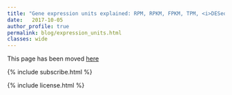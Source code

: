 ```yaml
---
title: "Gene expression units explained: RPM, RPKM, FPKM, TPM, <i>DESeq</i>, TMM, SCnorm, GeTMM, and ComBat-Seq"
date:   2017-10-05
author_profile: true
permalink: blog/expression_units.html
classes: wide
---
```


This page has been moved <a href='https://www.reneshbedre.com/blog/expression_units.html' target='_blank'>here</a>


<!-- 1
<script type="text/javascript" async src="https://cdnjs.cloudflare.com/ajax/libs/mathjax/2.7.5/MathJax.js?config=TeX-MML-AM_CHTML" async></script>

<p>
{% include  share.html %}
</p>

- In RNA-seq gene expression data analysis, we come across various expression units such as RPM, RPKM, FPKM, TPM, TMM, and raw reads counts.
- Most of the times it's difficult to understand the basic underlying  methodology to calculate these units from mapped sequence data.
- I have seen a lot of posts of such normalization questions and their confusion among readers. Hence, I attempted here to explain these units
  in a much simpler way (avoided complex mathematical expressions).


## <span style="color:#33a8ff">Why different normalized expression units?</span> ##

The expression units provide a digital measure of the abundance of transcripts. Normalized expression units are necessary to remove
technical biases in sequenced data such as depth of sequencing (more sequencing depth produces more read count for gene expressed at
same level) and gene length (differences in gene length generate unequal reads count for genes expressed at the same level; longer the
gene more the read count).


## <span style="color:#33a8ff"> Gene expression units and calculation </span> ##

### <span style="color:#060606">RPM or CPM (Reads per million mapped reads or Counts per million mapped reads) </span>

 <p align="center">
  \(  \text{RPM or CPM} = \frac{ \text{Number of reads mapped to gene}  \times 10^6}{\text{Total number of mapped reads}}  \)
  </p>
1 -->

<!--
 <img src="https://latex.codecogs.com/gif.latex?\bg_green&space;RPM&space;=&space;\frac{Number&space;\&space;of&space;\&space;reads&space;\&space;mapped&space;\&space;to&space;\&space;gene&space;\times&space;10^6}{Total&space;\&space;number&space;\&space;of&space;\&space;mapped&space;\&space;reads}" />
-->

<!-- 1
For example, You have sequenced one library with 5 million(M) reads. Among them, total 4 M matched to the genome sequence and 5000 reads matched to a given gene.

 <p align="center">
  \(  \text{RPM or CPM} = \frac{ 5000 \times 10^6}{4 \times 10^6} = 1250 \)
  </p>
1 -->
<!--
 <img src="https://latex.codecogs.com/gif.latex?\bg_green&space;\large&space;RPM&space;=&space;\frac{5000&space;\times&space;10^6}{4&space;\times&space;10^6}&space;=&space;1250" />
-->

<!-- 1
Notes:

 - RPM does not consider the transcript length normalization.
 - RPM Suitable for sequencing protocols where reads are generated irrespective of gene length

RPM or CPM normalization using <a href='https://reneshbedre.github.io/blog/howtoinstall.html' target='_blank'>`bioinfokit`</a> (v0.9.1 or later),

```python
# I am using interactive python interpreter (Python 3.7.4)
>>> from bioinfokit.analys import norm, get_data
# load sugarcane RNA-seq expression dataset (Published in Bedre et al., 2019)
>>> df = get_data('sc_exp').data
>>> df.head()
               gene  ctr1  ctr2  ctr3  trt1  trt2  trt3  length
0  Sobic.001G000200   338   324   246   291   202   168  1982.0
1  Sobic.001G000400    49    21    53    16    16    11  4769.0
2  Sobic.001G000700    39    49    30    46    52    25  1096.0
3  Sobic.001G000800   530   530   499   499   386   264  3868.0
4  Sobic.001G001000    12     3     4     3    10     7   702.0

# as this data has gene length column, we will drop length column
>>> df = df.drop(['length'], axis=1)
# make gene column as index column
>>> df = df.set_index('gene')
>>> df.head()
                  ctr1  ctr2  ctr3  trt1  trt2  trt3
gene
Sobic.001G000200   338   324   246   291   202   168
Sobic.001G000400    49    21    53    16    16    11
Sobic.001G000700    39    49    30    46    52    25
Sobic.001G000800   530   530   499   499   386   264
Sobic.001G001000    12     3     4     3    10     7

# now, normalize raw counts using CPM method 
>>> nm = norm()
>>> nm.cpm(df=df)
# get CPM normalized dataframe
>>> cpm_df = nm.cpm_norm
>>> cpm_df.head()
                        ctr1        ctr2        ctr3        trt1        trt2        trt3
gene
Sobic.001G000200  100.695004  101.731189   74.721094   92.633828   74.270713   95.314714
Sobic.001G000400   14.597796    6.593688   16.098447    5.093269    5.882829    6.240844
Sobic.001G000700   11.618654   15.385272    9.112329   14.643148   19.119193   14.183737
Sobic.001G000800  157.894533  166.412129  151.568399  158.846324  141.923244  149.780266
Sobic.001G001000    3.574971    0.941955    1.214977    0.954988    3.676768    3.971446
```

### <span style="color:#060606">RPKM (Reads per kilo base per million mapped reads)</span>

 <p align="center">
  \(  \text{RPKM} = \frac{ \text{Number of reads mapped to gene}   \times 10^3  \times 10^6 }{\text{Total number of mapped reads} \times \text{gene length in bp }}  \)
  </p>
1 -->
<!--
 <img src="https://latex.codecogs.com/gif.latex?\bg_green&space;RPKM&space;=&space;\frac{Number&space;\&space;of&space;\&space;reads&space;\&space;mapped&space;\&space;to&space;\&space;gene&space;\times&space;10^3&space;\times&space;10^6}{Total&space;\&space;number&space;\&space;of&space;\&space;mapped&space;\&space;reads&space;\times&space;gene&space;\&space;length&space;\&space;in&space;\&space;bp}" />
-->

<!-- 1
 <p>Here, \( 10^3 \) normalizes for gene length and 10^6 for sequencing depth factor.</p>

FPKM (Fragments per kilo base per million mapped reads) is analogous to RPKM and used especially in paired-end RNA-seq experiments. In paired-end RNA-seq experiments,  
two (left and right) reads are sequenced from same DNA fragment. When we map paired-end data, both reads or only one read with high quality from a fragment can map to  
reference sequence. To avoid confusion or multiple counting, the fragments to which both or single read mapped is counted and represented for FPKM calculation.

For example, You have sequenced one library with 5 M reads. Among them, total 4 M matched to the genome sequence and 5000 reads matched to a given gene with a length of 2000 bp.
  <p align="center">
  \(  \text{RPKM} = \frac{ 5000 \times 10^3 \times 10^6}{4 \times 10^6 \times 2000} = 625 \)
     </p>
1 -->
<!--
 <img src="https://latex.codecogs.com/gif.latex?\bg_green&space;RPKM&space;=&space;\frac{5000&space;\times&space;10^3&space;\times&space;10^6}{4&space;\times&space;10^6&space;\times&space;2000}&space;=&space;625" />
-->

<!-- 1
Notes:

 - RPKM considers the gene length for normalization
 - RPKM is suitable for sequencing protocols where reads sequencing depends on gene length
 - Used in single-end RNA-seq experiments (FPKM for paired-end RNA-seq data)
 - RPKM/FPKM can be biased towards identifying the differentially expressed genes as the total normalized counts for 
   each sample will be different (Bullard et al., 2010)

RPKM or FPKM normalization using <a href='https://reneshbedre.github.io/blog/howtoinstall.html' target='_blank'>`bioinfokit`</a> (v0.9.1 or later),

```python
# I am using interactive python interpreter (Python 3.7.4)
>>> from bioinfokit.analys import norm, get_data
# load sugarcane RNA-seq expression dataset (Published in Bedre et al., 2019)
>>> df = get_data('sc_exp').data
>>> df.head()
               gene  ctr1  ctr2  ctr3  trt1  trt2  trt3  length
0  Sobic.001G000200   338   324   246   291   202   168  1982.0
1  Sobic.001G000400    49    21    53    16    16    11  4769.0
2  Sobic.001G000700    39    49    30    46    52    25  1096.0
3  Sobic.001G000800   530   530   499   499   386   264  3868.0
4  Sobic.001G001000    12     3     4     3    10     7   702.0

# make gene column as index column
>>> df = df.set_index('gene')
>>> df.head()
                  ctr1  ctr2  ctr3  trt1  trt2  trt3  length
gene
Sobic.001G000200   338   324   246   291   202   168  1982.0
Sobic.001G000400    49    21    53    16    16    11  4769.0
Sobic.001G000700    39    49    30    46    52    25  1096.0
Sobic.001G000800   530   530   499   499   386   264  3868.0
Sobic.001G001000    12     3     4     3    10     7   702.0

# now, normalize raw counts using RPKM method
# gene length must be in bp
>>> nm = norm()
>>> nm.rpkm(df=df, gl='length')
# get RPKM normalized dataframe
>>> rpkm_df = nm.rpkm_norm
>>> rpkm_df.head()
                       ctr1       ctr2       ctr3       trt1       trt2       trt3
gene
Sobic.001G000200  50.804745  51.327542  37.699846  46.737552  37.472610  48.090169
Sobic.001G000400   3.060976   1.382614   3.375644   1.067995   1.233556   1.308627
Sobic.001G000700  10.600962  14.037657   8.314168  13.360537  17.444520  12.941366
Sobic.001G000800  40.820717  43.022784  39.185212  41.066785  36.691635  38.722923
Sobic.001G001000   5.092551   1.341817   1.730737   1.360382   5.237561   5.657331
```

### <span style="color:#060606">TPM (Transcript per million)</span>

<p align="center">
  \(  \text{TPM} = A \times \frac{1}{\sum(A)} \times 10^6 \)
    <br><br>
    \(  \text{Where A} =  \frac{\text{total reads mapped to gene} \times 10^3}{\text{gene length in bp}} \)
  </p>
1 -->

<!--
 <img src="https://latex.codecogs.com/gif.latex?\bg_green&space;TPM&space;=&space;\frac{Number&space;\&space;of&space;\&space;reads&space;\&space;mapped&space;\&space;to&space;\&space;gene&space;\times&space;read&space;\&space;length&space;\times&space;10^6}{Total&space;\&space;number&space;\&space;of&space;\&space;transcripts&space;\&space;sampled&space;\times&space;gene&space;\&space;length&space;\&space;in&space;\&space;bp}" />


Here, read length refers to the average number of nucleotides mapped to a gene.

For example, You have sequenced one library with 5M 100 bp reads. Among them, total 4M matched to the genome sequence and 5000 reads matched to a given gene  
with a length of 2000 bp. There were 10K transcripts were sampled from a genome sequence i.e. reads mapped to 10K genes. Suppose all 100 bp mapped from 5000 reads.

 <img src="https://latex.codecogs.com/gif.latex?\bg_green&space;TPM&space;=&space;\frac{5000&space;\times&space;100&space;\times&space;10^6}{10000&space;\times&space;2000}&space;=&space;25000" />
-->

<!-- 1
Notes:

 - TPM considers the gene length for normalization
 - TPM proposed as an alternative to RPKM due to inaccuracy in RPKM measurement (Wagner et al., 2012)
 - TPM is suitable for sequencing protocols where reads sequencing depends on gene length

TPM normalization using <a href='https://reneshbedre.github.io/blog/howtoinstall.html' target='_blank'>`bioinfokit`</a> (v0.9.1 or later),

```python
# I am using interactive python interpreter (Python 3.7.4)
>>> from bioinfokit.analys import norm, get_data
# load sugarcane RNA-seq expression dataset (Published in Bedre et al., 2019)
>>> df = get_data('sc_exp').data
>>> df.head()
               gene  ctr1  ctr2  ctr3  trt1  trt2  trt3  length
0  Sobic.001G000200   338   324   246   291   202   168  1982.0
1  Sobic.001G000400    49    21    53    16    16    11  4769.0
2  Sobic.001G000700    39    49    30    46    52    25  1096.0
3  Sobic.001G000800   530   530   499   499   386   264  3868.0
4  Sobic.001G001000    12     3     4     3    10     7   702.0

# make gene column as index column
>>> df = df.set_index('gene')
>>> df.head()
                  ctr1  ctr2  ctr3  trt1  trt2  trt3  length
gene
Sobic.001G000200   338   324   246   291   202   168  1982.0
Sobic.001G000400    49    21    53    16    16    11  4769.0
Sobic.001G000700    39    49    30    46    52    25  1096.0
Sobic.001G000800   530   530   499   499   386   264  3868.0
Sobic.001G001000    12     3     4     3    10     7   702.0

# now, normalize raw counts using TPM method
# gene length must be in bp
>>> nm = norm()
>>> nm.tpm(df=df, gl='length')
# get TPM normalized dataframe
>>> tpm_df = nm.tpm_norm
>>> tpm_df.head()
                       ctr1       ctr2       ctr3       trt1       trt2       trt3
gene
Sobic.001G000200  99.730156  97.641941  72.361658  89.606265  69.447237  90.643338
Sobic.001G000400   6.008723   2.630189   6.479263   2.047584   2.286125   2.466582
Sobic.001G000700  20.809781  26.704261  15.958341  25.615115  32.329578  24.392691
Sobic.001G000800  80.131423  81.843548  75.212691  78.734145  67.999871  72.987371
Sobic.001G001000   9.996721   2.552579   3.322002   2.608154   9.706667  10.663289
```

### <span style="color:#060606">TMM (Trimmed Mean of M-values)</span>
- TMM is a between-sample normalization method in contrast to within-sample normalization methods (RPM, RPKM/FPKM, or TPM)
- TMM normalization method assumes that most of the genes are not differentially expressed
- TMM normalize the total RNA output among the samples and does not consider gene length or library size for normalization
- TMM considers sample RNA population and effective in normalization of samples with diverse RNA repertoires (e.g. samples from
  different tissues). TMM will be good choice to remove the batch effects while comparing the samples from different tissues or genotypes or in cases
  where RNA population would be significantly different among the samples.
- To calculate TMM,
    - get the library size normalized read count for each gene in each sample
    - calculate the log2 fold change between the two samples (M value)

        <p align="center">
        <br>
            \(  \text{M} = log_2 \frac{\text{treated sample count}}{\text{control sample count}} \)
        </p>
    - get absolute expression count (A value)
        <p align="center">
            <br>
          \(  \text{A} =  \frac{log_2(\text{treated sample count})+log_2(\text{control sample count})}{2} \)
          </p>
    - Now, double trim the upper and lower percentages of the data (trim M values by 30% and A values by 5%)
    - Get weighted mean of M after trimming and calculate normalization factor ( see Robinson et al., 2010 for details)
- TMM is implemented in edgeR and performs better for between-samples comparisons
- edgeR does not consider gene length for normalization as it assumes that the gene length would be constant 
  between the samples

TMM normalization using edgeR,

```r
# I am using R version 3.6.3 (2020-02-29) 
# load library
> library(edgeR)
# load sugarcane RNA-seq expression dataset (Published in Bedre et al., 2019)
> x <- read.csv("https://reneshbedre.github.io/assets/posts/gexp/df_sc.csv",row.names="gene")
# delete last column (gene length column)
> x <- x[,-7]
> head(x)
                ctr1 ctr2 ctr3 trt1 trt2 trt3
Sobic.001G000200  338  324  246  291  202  168
Sobic.001G000400   49   21   53   16   16   11
Sobic.001G000700   39   49   30   46   52   25
Sobic.001G000800  530  530  499  499  386  264
Sobic.001G001000   12    3    4    3   10    7
Sobic.001G001132    4    2    2    3    4    1
# comparing groups
> group <- factor(c('c','c', 'c', 't', 't', 't'))
> y <- DGEList(counts=x, group=group)
# normalize for library size by cacluating scaling factor using TMM (default method)
> y <- calcNormFactors(y)
# normalization factors for each library
> y$samples
     group lib.size norm.factors
ctr1     c  3357347    1.0290290
ctr2     c  3185467    0.9918449
ctr3     c  3292872    1.0479952
trt1     t  3141934    0.9651681
trt2     t  2720231    0.9819187
trt3     t  1762881    0.9864858

# count per million read (normalized count)
> norm_counts <- cpm(y)
> head(norm_counts)    
                   ctr1        ctr2        ctr3        trt1       trt2        trt3
Sobic.001G000200  97.860339 102.5561297  71.3023988  95.9799323  75.634827  96.6223700
Sobic.001G000400  14.186854   6.6471566  15.3618989   5.2772471   5.990877   6.3264647
Sobic.001G000700  11.291578  15.5100320   8.6954145  15.1720855  19.470352  14.3783289
Sobic.001G000800 153.449643 167.7615701 144.6337277 164.5841451 144.529917 151.8351528
Sobic.001G001000   3.474332   0.9495938   1.1593886   0.9894838   3.744298   4.0259321
Sobic.001G001132   1.158111   0.6330625   0.5796943   0.9894838   1.497719   0.5751332
``` 


### <span style="color:#060606"><i>DESeq</i> or <i>DESeq2</i> normalization (median-of-ratios method)</span>
- The <i>DESeq</i> (and also <i>DESeq2</i>) normalization method is proposed by Anders and Huber, 2010 and is similar to TMM
- <i>DESeq</i> normalization method  also assumes that most of the genes are not differentially expressed
- The <i>DESeq</i> calculates size factors for each sample to compare the counts obtained from different samples with
  different sequencing depth
- <i>DESeq</i> normalization uses the median of the ratios of observed counts to calculate size factors. Briefly,
  the size factor is calculated by first dividing the observed counts for each sample by its geometric mean. The size factor
  is then calculated as the median of this ratio for each sample. This size factor then used for normalizing raw
  count data for each sample.
- <i>DESeq</i> or <i>DESeq2</i> does not consider gene length for normalization as it assumes that the gene length
  would be constant between the samples.
- <i>DESeq</i> or <i>DESeq2</i> performs better for between-samples comparisons  

 <i>DESeq2</i> normalization,
 
```r
# I am using R version 4.0.2 (2020-06-22)
# load library
> library(DESeq2)
# load sugarcane RNA-seq expression dataset and sample information table 
> x <- read.csv("https://reneshbedre.github.io/assets/posts/gexp/df_sc.csv",row.names="gene")
> cond <- read.csv("https://reneshbedre.github.io/assets/posts/gexp/condition.csv",row.names="sample")
> cond$condition <- factor(cond$condition)
# keep only required columns present in the sample information table
> x <- x[, rownames(cond)]
> head(x)
                 ctr1 ctr2 ctr3 trt1 trt2 trt3
Sobic.001G000200  338  324  246  291  202  168
Sobic.001G000400   49   21   53   16   16   11
Sobic.001G000700   39   49   30   46   52   25
Sobic.001G000800  530  530  499  499  386  264
Sobic.001G001000   12    3    4    3   10    7
Sobic.001G001132    4    2    2    3    4    1

# get dds
> dds <- DESeqDataSetFromMatrix(countData = x, colData = cond, design = ~ condition)
> dds <- estimateSizeFactors(dds)
# DESeq2 normalization counts
> y = counts(dds, normalized = TRUE)
> head(y)
                       ctr1       ctr2       ctr3       trt1       trt2
Sobic.001G000200 272.483741 290.412982 199.133348 272.915069 211.917896
Sobic.001G000400  39.502081  18.823064  42.902713  15.005640  16.785576
Sobic.001G000700  31.440432  43.920482  24.284555  43.141214  54.553122
Sobic.001G000800 427.267404 475.058273 403.933092 467.988384 404.952020
Sobic.001G001000   9.673979   2.689009   3.237941   2.813557  10.490985
Sobic.001G001132   3.224660   1.792673   1.618970   2.813557   4.196394
                       trt3
Sobic.001G000200 271.037655
Sobic.001G000400  17.746513
Sobic.001G000700  40.332984
Sobic.001G000800 425.916314
Sobic.001G001000  11.293236
Sobic.001G001132   1.613319

# get size factors
> sizeFactors(dds)
     ctr1      ctr2      ctr3      trt1      trt2      trt3
1.2404410 1.1156526 1.2353531 1.0662658 0.9531993 0.6198401

``` 

### <span style="color:#060606">SCnorm for single cell RNA-seq (scRNA-seq)</span>
- The normalization units explained above works best for bulk RNA-seq and could be biased for scRNA-seq due to
  abundance of non-zero expression counts, variable count-depth relationship (dependence of gene expression on sequencing depth),
  and other unwanted technical variations
- Bacher et al., 2017 proposed a SCnorm, a robust and accurate between-sample normalization unit for scRNA-seq
- Steps involved in SCnorm normalization;
  - SCnorm requires the estimates of expression counts, which can be obtained from RSEM, featureCounts or HTSeq
  - Genes with low expression counts are filtered out (keep the genes with atleast 10 non-zero expression counts)
  - estimate the count-depth relationship using quantile regression
  - Cluster genes into groups with similar count-depth relationship
  - A scale factor is calculated from each group and used for estimation for normalized expression
- <a href="https://bioconductor.org/packages/devel/bioc/html/SCnorm.html" target="_blank">SCnorm</a>
  is implemented in R package and is available on Bioconductor

### <span style="color:#060606">ComBat-Seq method</span>
- Zhang et al., 2020 proposed a ComBat-Seq (batch  effect  adjustment  method) approach to addresses the large variance of
  batch effects present in RNA-seq count data 
- The benefit of ComBat-Seq is that it adjusts the batch effects (technical variations in the samples such as 
  differences in sequencing instrument for processing samples) for raw counts data and provide the output as integer 
  counts in contrast to other normalization methods which can produce fraction count values as described above 
  (e.g. RPKM, TPM, TMM)
- The resulting batch adjusted integer counts can be directly used with <i>DESeq2</i> which accepts only integer count 
  data for differential gene expression analysis
- ComBat-Seq takes input as a raw un-normalized data (e.g. obtained from featureCounts or HTSeq) as input and  
  addresses the batch effects using a negative binomial regression model. As ComBat-Seq uses edgeR, the expected counts 
  from RSEM can also work, but raw un-normalized counts are preferred by edgeR.
- Briefly, ComBat-Seq adjust the count data by comparing the quantiles of the  empirical distributions of data to the
  expected distribution without batch effects in the data
- <a href="https://github.com/zhangyuqing/ComBat-seq" target="_blank">ComBat-Seq</a> is available in R

### <span style="color:#060606">GeTMM method</span>
- Smid et al., 2018 proposed a GeTMM (Gene length corrected TMM)  which works better for both between-samples and 
  within-sample gene expression analysis
- GeTMM is based on the TMM normalization but allows the gene length correction which lacks in TMM and <i>DESeq</i> or 
  <i>DESeq2</i>
- In GeTMM, calculate RPK for each gene from raw read count data which is then corrected by TMM normalization factor and
  scaled to per million reads (See Smid et al., 2018 for detailed calculation) 
  
GeTMM normalization using edgeR,

```r
# I am using R version 3.6.3 (2020-02-29) 
# load library
> library(edgeR)
# load expression dataset (Published in Bedre et al., 2019)
> x <- read.csv("https://reneshbedre.github.io/assets/posts/gexp/df_sc.csv",row.names="gene")
# calculate reads per Kbp of gene length (corrected for gene length)
# gene length is in bp in exppression dataset and converted to Kbp
> rpk <- ( (x[,1:6]*10^3 )/x[,7])
# comparing groups
> group <- factor(c('c','c', 'c', 't', 't', 't'))
> y <- DGEList(counts=rpk, group=group)
# normalize for library size by cacluating scaling factor using TMM (default method)
> y <- calcNormFactors(y)
# normalization factors for each library
> y$samples
    group  lib.size norm.factors
ctr1     c 1709962.4    1.0768821
ctr2     c 1674190.8    0.9843634
ctr3     c 1715232.3    1.0496310
trt1     t 1638517.0    0.9841989
trt2     t 1467549.5    0.9432728
trt3     t  935125.2    0.9680985

# count per million read (normalized count)
> norm_counts <- cpm(y)
> head(norm_counts)
                      ctr1      ctr2      ctr3      trt1      trt2      trt3
Sobic.001G000200 92.610097 99.192986 68.940090 91.044874 73.623702 93.630285
Sobic.001G000400  5.579741  2.671970  6.172896  2.080457  2.423609  2.547863
Sobic.001G000700 19.324103 27.128459 15.203763 26.026360 34.273836 25.196497
Sobic.001G000800 74.410581 83.143635 71.656315 79.998205 72.089293 75.392505
Sobic.001G001000  9.283023  2.593127  3.164924  2.650027 10.290413 11.014674
Sobic.001G001132  7.464699  4.170389  3.817485  6.392849  9.929718  3.795926
```          

## <span style="color:#060606">References</span>

- Mortazavi A, Williams BA, McCue K, Schaeffer L, Wold B. Mapping and quantifying mammalian transcriptomes by RNA-Seq. Nature methods. 2008 Jul 1;5(7):621-8.
- Wagner GP, Kin K, Lynch VJ. Measurement of mRNA abundance using RNA-seq data: RPKM measure is inconsistent among samples. Theory in biosciences. 2012 Dec 1;131(4):281-5.
- Bullard JH, Purdom E, Hansen KD, Dudoit S. Evaluation of statistical methods for normalization and differential expression in mRNA-Seq experiments. BMC bioinformatics. 2010 Dec;11(1):94.
- Robinson MD, Oshlack A. A scaling normalization method for differential expression analysis of RNA-seq data. Genome biology. 2010 Mar;11(3):R25.
- Anders S, Huber W. Differential expression analysis for sequence count data. Nature Precedings. 2010 Apr 30:1-.
- Love MI, Huber W, Anders S. Moderated estimation of fold change and dispersion for RNA-seq data with DESeq2. Genome biology. 2014 Dec 1;15(12):550.
- Bacher R, Chu LF, Leng N, Gasch AP, Thomson JA, Stewart RM, Newton M, Kendziorski C. SCnorm: robust normalization of single-cell RNA-seq data. Nature methods. 2017 Jun;14(6):584.
- Zhang Y, Parmigiani G, Johnson WE. ComBat-Seq: batch effect adjustment for RNA-Seq count data. bioRxiv. 2020 Jan 1.
- Smid M, van den Braak RR, van de Werken HJ, van Riet J, van Galen A, de Weerd V, van der Vlugt-Daane M, Bril SI, Lalmahomed ZS, Kloosterman WP, Wilting SM. Gene length corrected trimmed mean of M-values (GeTMM) processing of RNA-seq data performs similarly in intersample analyses while improving intrasample comparisons. BMC bioinformatics. 2018 Dec;19(1):1-3.
- Bedre R, Irigoyen S, Schaker PD, Monteiro-Vitorello CB, Da Silva JA, Mandadi KK. Genome-wide alternative splicing landscapes modulated by biotrophic sugarcane smut pathogen. Scientific reports. 2019 Jun 20;9(1):1-2.
- Robinson MD, McCarthy DJ, Smyth GK. edgeR: a Bioconductor package for differential expression analysis of digital gene expression data. Bioinformatics. 2010 Jan 1;26(1):139-40.

1 -->

<!--

**<span style="color:#33a8ff">How to cite?</span>**

Bedre, R.  (2017, May 05) .Gene expression units explained: RPM, RPKM, FPKM, TPM, <i>DESeq</i>, TMM, SCnorm, and ComBat-Seq. 
https://reneshbedre.github.io/blog/expression_units.html
-->

<!-- 1

<span style="color:#9e9696">If you have any questions, comments or recommendations, please email me at 
<b>reneshbe@gmail.com</b></span>

<span style="color:#9e9696"><i> Last updated: November 09, 2020</i> </span>
 
1 -->
<p>
{% include  subscribe.html %}
</p>

<p>
{% include  license.html %}
</p>